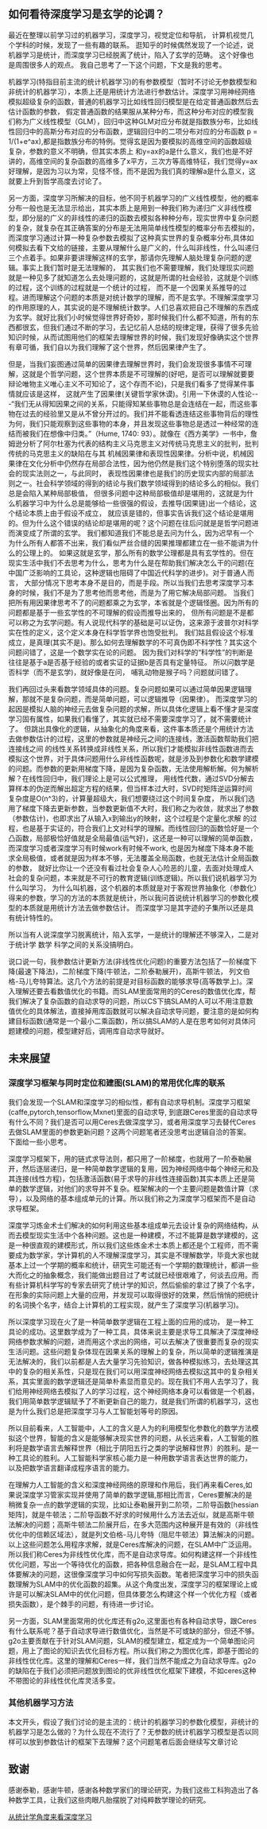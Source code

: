 ##  如何看待深度学习是玄学的论调？


最近在整理以前学习过的机器学习，深度学习，视觉定位和导航， 计算机视觉几个学科的时候，发现了一些有趣的联系。 逛知乎的时候偶然发现了一个论述，说
机器学习是统计，而深度学习已经脱离了统计，陷入了玄学的范畴。 这个好像也是周围很多人的观点。 我自己思考了一下这个问题，下文是我的思考。

机器学习(特指目前主流的统计机器学习)的有参数模型（暂时不讨论无参数模型和非统计的机器学习），本质上还是用统计方法进行参数估计。深度学习用神经网络模拟超级复杂的函数，普通的机器学习比如线性回归模型是在给定普通函数然后去估计函数的参数，
假定普通函数的结果服从某种分布，而这种分布对应的模型我们称为广义线性模型（GLM），回归中这种GLM对应分布就是指数族分布，比如线性回归中的高斯分布对应的分布函数，逻辑回归中的二项分布对应的分布函数 p = 1/(1+e^ax),都是指数族分布的特例。觉得玄是因为要模拟的高维空间的函数超级复杂，参数的意义不明确，但其实本质上
和y=ax的a是什么意义，我们也是不好讲的，高维空间的复杂函数的高维多了x平方，三次方等高维特征，我们觉得y=ax好理解，是因为习以为常，见怪不怪，而不是因为我们真的理解a是什么意义，这就要上升到哲学高度去讨论了。

另一方面，深度学习所解决的目标，他不同于机器学习的广义线性模型，他的概率分布一般也是无法显示给出，其实本质上是用到一种我们称为递归广义非线性模型，即分层的广义的非线性的递归的函数去模拟各种种分布，现实世界中复杂问题的复杂，就复杂在其正确答案的分布是无法用简单线性模型的概率分布去模拟的，
而深度学习通过计算一种复杂参数去模拟了这种真实世界的复杂概率分布,具体如何模拟去看下文给的链接，主要从理解什么是广义的，什么叫非线性，什么叫递归三个点着手。如果非要讲理解这样的玄学，那请你先理解人脑处理复杂问题的逻辑。事实上我们暂时是无法理解的，
其实我们也不需要理解，我们处理现实问题就是一种见多了就知道怎么去处理问题的，这就是所谓的社会经验，这就是个训练的过程，这个训练的过程就是一个统计的过程，
而不是一个因果关系推导的过程。进而理解这个问题的本质是对统计数学的理解，而不是玄学。不理解深度学习的作用原理的人，其实说的是不理解统计数学。人们总喜欢把自己不理解的东西成为玄学。就好比我们小时候觉得世界好奇妙，那时候我们什么都不知道，所有的东西都很玄，但我们通过不断的学习，去记忆前人总结的规律定理，获得了很多先验知识时候，从而试图用他们的框架去理解世界的时候，我们发现好像确实这个世界有章可循，我们自以为我们理解了这个世界，然后因果律产生了。

但是，当我们妄图通过简单的因果律去理解世界时，我们会发现很多事情不可理解，这就是个哲学问题，这个世界本质是不可理解的(好吧，是否可以理解就要要辩论唯物主义唯心主义不可知论了，这个存而不论)，只是我们看多了觉得某件事情就应该是这样，
这就产生了因果律(关键哲学家休谟)。引用一下休谟的人性论---“我们无从得知因果之间的关系，只能得知某些事物总是会连结在一起，而这些事物在过去的经验里又是从不曾分开过的。我们并不能看透连结这些事物背后的理性为何，我们只能观察到这些事物的本身，并且发现这些事物总是透过一种经常的连结而被我们在想像中归类。”（Hume, 1740: 93）。就像在《西方美学》一书中，詹姆逊分析了阿尔杜塞为代表的结构主义马克思主义对传统马克思主义的批判，批判传统的马克思主义的缺陷在与其
机械因果律和表现性因果律。分析中说，机械因果律在文化分析中仍然存在局部合法性，因为他仍然是我们这个特别堕落的现实社会的现实法则之一，与此同时，
表现性因果律也是我们的历史现实内部的局部法则之一。社会科学领域的得到的结论与我们数学领域得到的结论多么的相似。我们总是会陷入某种局部极值，
但很多问题中这种局部极值却是堪用的，这就是为什么机器学习中为什么总是能够给一些很强的假设，去推导(因果链)出一个结论，这个结论本质上由于假设不成立，
就应该是错的，但事实告诉我们这个结论是堪用的。但为什么这个错误的结论却是堪用的呢？这个问题在往后问就是是哲学问题进而演变成了所谓的玄学。
我们都知道我们不能总是去问为什么，因为迟早有一个为什么所有人都答不出来，我们看似严丝合缝的因果推理都建立在一些不能讲为什么的公理上的。
如果这就是玄学，那么所有的数学公理都是具有玄学性的。但在现实生活中我们不去思考为什么，思考为什么是在帮助我们解决怎么干的问题(在中国广泛影响的工具论，这种逻辑也阻碍了中国近代科学的进步)。对于普通人而言，
大部分情况下思考本身不是目的，而是手段。所以当我们去思考深度学习本身的时候，我们不是为了思考他而思考他，而是为了用它解决局部问题。
当我们把所有用因果律思考不了的问题都乘之为玄学，本省就是个逻辑怪圈。因为所有的问题都是基于一些玄学性的不可理解的假设而推导出来的，
但所有问题是不是都可以称之为玄学问题。有人说现代科学的基础是可以证伪，这来源于波普尔对科学实在性的定义，这个定义本身在科学哲学界也饱受批判。
我们姑且假设这个标准成立，是真理(其实不是)。那么如何去理解数学的不可真伪即不科学性？其实这个问题问错了，这是一个数学实在论的问题。
因为我们对科学的“科学性”的判断是往往是基于a是否基于经验的或者实证的证据b是否具有定量特征。 所以问数学是否科学（而不是玄学)，就好像是在问，
哺乳动物是猴子吗？问题就问错了。

我们再回过头来看数学领域具体的问题。复杂问题如果可以通过简单因果逻辑理解，那就不是复杂问题，而是简单问题，可以逻辑推导（因果律）。
而深度学习的起因是模拟人脑的神经元去做复杂问题的求解，所以具体化逻辑上看不懂才是深度学习固有属性，如果我们看懂了，其实就已经不需要深度学习了，就不需要统计了。
但跳出具像化的逻辑，从抽象化的角度来看，这件事本质还是个用统计方法去做参数估计的过程，这里的参数就是神经元之间的连接线，激活函数帮助我们把连接线之间
的线性关系转换成非线性关系，所以我们才能模拟非线性函数进而去模拟这个世界，对于具体问题用什么非线性函数呢，就是涉及到参数化和数学建模的问题。而参数的更新用梯度下降，是因为复杂函数，无法使用解析解。何为解析解？在线性回归中，我们理论上是可以公式推理，
用线性代数，通过SVD分解去算样本的伪逆而解出超定方程的结果，但当样本过大时，SVD时矩阵逆运算时间复杂度是O(n^3)的，计算量超级大，我们想要绕过这个时间复杂度，
所以我们选用了梯度下降去更新参数，当参数更新值不大时，我们称之为收敛，就求出了参数（参数估计)，也即求出了从输入x到输出y的映射，这个过程是个定量化求解
的过程，也是基于实证的，符合我们上文对科学的理解。而线性回归的函数恰好是一个凸函数，局部极恰好值就是全局最值(运气好)，这还是一种可以理解的简单函数，
而深度学习或者深度学习有时候work有时候不work, 也是因为梯度下降本身不能求全局极值，或者就是因为样本不够，无法覆盖全局函数，也就无法估计全局函数的参数，
就好比你让一个还没有看过社会复杂人心险恶的儿童，去面对处理成人社会的复杂问题，本来就是不可行的教育逻辑(训练逻辑)。所以我们说机器学习为什么叫学习，
为什么叫机器，这个机器的本质就是对于客观世界抽象化（参数化）得来的参数，学习的方法的本质就是统计，所以我问首说统计机器学习的参数化模型的本质就是用统计方法去做参数估计。
而深度学习是其字迹的子集所以还是具有统计特性的。

所以当有人说深度学习脱离统计，陷入玄学，一是统计的理解还不够深入，二是对于统计学 数学 科学之间的关系没搞明白。


说口说一句，我参数估计更新方法(非线性优化问题)的重要方法包括了一阶梯度下降(最速下降法)，二阶梯度下降(牛顿法，二阶泰勒展开)，高斯牛顿法， 列文伯格-马儿夸特算法。这几个方法的前提是对目标函数的能够求导(高等数学上)。深入理解还要去看数值优化的书籍。而SLAM里面常用的的Ceres的数值优化库，帮我们解决了复杂函数的自动求导的问题，所以CS下搞SLAM的人可以不用注意数值优化的具体解法，直接掉用库函数就可以解决自动求导问题，要注意的是如何构建目标函数(通常是一个最小二乘函数)，所以搞SLAM的人是在思考如何对具体问题建模的问题，模型建好后，调用库自动求导就好。

## 未来展望

### 深度学习框架与同时定位和建图(SLAM)的常用优化库的联系

我们会发现一个SLAM和深度学习的相似性，都有自动求导机制。深度学习框架(caffe,pytorch,tensorflow,Mxnet)里面的自动求导, 到底跟Ceres里面的自动求导有什么不同？我们是否可以用Ceres去做深度学习，或者用深度学习去替代Ceres去做SLAM里面的参数更新问题？这两个问题笔者还没思考出逻辑自洽的答案。 下面给一些小思考。

深度学习框架下，用的链式求导法则，都只用了一阶梯度，也就用了一阶泰勒展开，然后逐层递归，是一种简单数学逻辑的复用，因为神经网络中每个神经元和及其连接(线性方程)，包括激活函数(易于求导的非线性连接函数)其实本质上还是简单的数学逻辑，对他们的求导并不复杂。框架解决的一个主要问题是数值计算（求导），以及网络的基本组成单元的计算。所以我们称之为深度学习框架而不是自动求导框架。

深度学习炼金术士们解决的如何利用这些基本组成单元去设计复杂的网络结构，从而去模型现实生活中个各种问题。这也是一种建模，不过不能算是数学建模的，这是一种很直观的建模形式，所以我们这些炼金术士本质上都还是个工程师，而不需要成为数学家，学计算机的人不理解深度学习，其实是不理解数学，毕竟大家也就基本上过一个学期的概率和统计，研究生可能还有一个学期的数理统计，都讲一些大而化之的抽象概念，我们能做出题目过了考试就已经很艰难了，何谈去应用。而有些计算机科学写的专家去研究了统计学的知识，然后偷偷的拿过了换了个名字，在形象的实际问题上大量的应用，并发现可以取得很好的效果，然后悄悄的把统计的名词换个名字，结合上计算机的工程实现，就产生了深度学习(机器学习)。

所以深度学习现在火了是一种简单数学逻辑在工程上面的应用的成功， 是一种工具论的成功。这里数学成为了一种工具，具体来说主要是求导工具解决了深度神经网络参数求解的问题，进而用这个求出的网络，可以去解决了很重要而复杂的现实生活问题。这些问题复杂体现在因果关系的理解上的复杂，所以简单的逻辑推演是无法解决的，我们以前都是人去大量学习先验知识，做各种模拟练习，去处理这其中的复杂的相关系性，只是现在我们可以用深度神经网络去模拟这其中的复杂相关系，其实里面的数学逻辑还是简单朴素显而意见的。现在我们不用人去学习了，我们给用神经网络去模拟了人的学习过程，这个神经网络本身可以看做是一个机器，我们用简单数学逻辑赋予了不断更新自己的能力，就是我们所谓的机器学习，这也是为什么我们总是把深度学习与人工智能划等号的原因。

所以目前看来，人工智能中，人工的含义是人为的利用模型化参数化的数学方法模拟这个世界，智能的含义是能够解决现实世界的问题，从长远来看，人工智能的胜利将是数学语言去解释世界（相比于阴阳五行之类的学说解释世界）的胜利。是一种工具论的胜利。人工智能科学家核心能力是一种用数学语言表达世界的能力， 以及把数学语言翻译成程序语言的能力。

在理解力人工智能的含义和深度神经网络的原理和作用后，我们再来看Ceres,如果说深度学习管家实现并使用了简单的数学逻辑,那相比而言，Ceres要解决的是稍微复杂一点的数学逻辑的实现，比如让泰勒展开到二阶项，二阶导函数[hessian矩阵]，就是牛顿法；二阶导函数不好求的时候用什么方法去近似，就是高斯牛顿法解决的问题；高斯牛顿法二阶展开后，在多大范围内这种展开是有效的（非线性优化中的信赖区域法），就是列文伯格-马儿夸特（阻尼牛顿法）算法解决的问题。以上这些问题怎么用程序求解，就是Ceres库解决的问题，在SLAM中广泛运用。所以我们称Ceres为非线性优化库，而不是自动求导库。如何构建这样一个非线性优化问题，写出一个等待优化的函数，把各种信息融合在一起，是SLAM工程中具体要解决的问题，这很像深度学习中如何写损失函数。笔者把深度学习中的损失函数理解为SLAM中的优化函数的超集。从这个角度出发，深度学习的框架理论上或许是可以解决SLAM中的优化问题，但具体要怎么构建这个样一个优化方程（或者损失函数），是个棘手的问题，有待进一步讨论。

另一方面，SLAM里面常用的优化库还有g2o,这里面也有各种自动求导，跟Ceres有什么联系呢？基于自动求导进行数值优化，当然是不可或缺的部分，但还不够。g2o主要贡献在于针对SLAM问题，SLAM的模型建立，框定成为一个简单图论问题，用上了图论的知识去优化目标方程。所以我们称之为图优化库，即基于图论的非线性优化库。这里的理解和Ceres一样，我们当然不能成之为自动求导库。g2o的缺陷在于我们必须把问题放到图论的优非线性优化框架下建模，不如ceres这种不带图论的非线性优化库灵活多变。

### 其他机器学习方法

本文开头，假设了我们讨论的是主流的：统计的机器学习的参数化模型，非统计的机器学习是怎么做的？为什么现在不流行了？无参数的统计机器学习模型是否以同样可以放到参数估计的框架下去理解？这个问题笔者后面会继续写文章讨论


## 致谢

感谢泰勒，感谢牛顿，感谢各种数学家们的理论研究，为我们这些工科狗造出了各种数学工具，让我们这些肉眼凡胎摆脱了对纯粹数学理论的研究。

[从统计学角度来看深度学习](https://cosx.org/2015/05/a-statistical-view-of-deep-learning-i-recursive-glms/)
